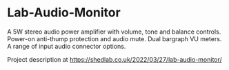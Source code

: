 # Lab-Audio-Monitor

A 5W stereo audio power amplifier with volume, tone and balance controls. Power-on anti-thump protection and audio mute. Dual bargraph VU meters. A range of input audio connector options.

Project description at https://shedlab.co.uk/2022/03/27/lab-audio-monitor/

